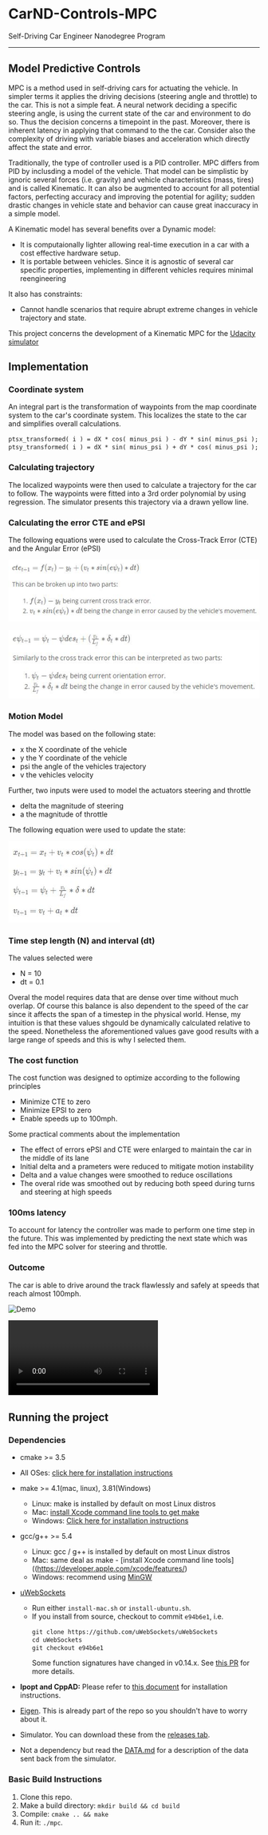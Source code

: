 # CarND-Controls-MPC
Self-Driving Car Engineer Nanodegree Program

---

## Model Predictive Controls

MPC is a method used in self-driving cars for actuating the vehicle. In simpler terms it applies the driving decisions (steering angle and throttle) to the car. This is not a simple feat. A neural network deciding a specific steering angle, is using the current state of the car and environment to do so. Thus the decision concerns a timepoint in the past. Moreover, there is inherent latency in applying that command to the the car. Consider also the complexity of driving with variable biases and acceleration which directly affect the state and error.

Traditionally, the type of controller used is a PID controller. MPC differs from PID by inclusding a model of the vehicle. That model can be simplistic by ignoric several forces (i.e. gravity) and vehicle characteristics (mass, tires) and is called Kinematic. It can also be augmented to account for all potential factors, perfecting accuracy and improving the potential for agility; sudden drastic changes in vehicle state and behavior can cause great inaccuracy in a simple model.

A Kinematic model has several benefits over a Dynamic model:
* It is computaionally lighter allowing real-time execution in a car with a cost effective hardware setup.
* It is portable between vehicles. Since it is agnostic of several car specific properties, implementing in different vehicles requires minimal reengineering 

It also has constraints:
* Cannot handle scenarios that require abrupt extreme changes in vehicle trajectory and state.

This project concerns the development of a Kinematic MPC for the [Udacity simulator](https://github.com/udacity/self-driving-car-sim/releases)

## Implementation

### Coordinate system

An integral part is the transformation of waypoints from the map coordinate system to the car's coordinate system. This localizes the state to the car and simplifies overall calculations.

```
ptsx_transformed( i ) = dX * cos( minus_psi ) - dY * sin( minus_psi );
ptsy_transformed( i ) = dX * sin( minus_psi ) + dY * cos( minus_psi );
```

### Calculating trajectory

The localized waypoints were then used to calculate a trajectory for the car to follow. The waypoints were fitted into a 3rd order polynomial by using regression. The simulator presents this trajectory via a drawn yellow line.


### Calculating the error CTE and ePSI


The following equations were used to calculate the Cross-Track Error (CTE) and the Angular Error (ePSI)

![CTE](images/cte.png)

![ePSI](images/epsi.png)


### Motion Model

The model was based on the following state:

* x the X coordinate of the vehicle
* y the Y coordinate of the vehicle
* psi the angle of the vehicles trajectory
* v the vehicles velocity

Further, two inputs were used to model the actuators steering and throttle

* delta the magnitude of steering
* a the magnitude of throttle

The following equation were used to update the state:

![Kinematic State update](images/update.png)


### Time step length (N) and interval (dt)

The values selected were

* N = 10
* dt = 0.1

Overal the model requires data that are dense over time without much overlap. Of course this balance is also dependent to the speed of the car since it affects the span of a timestep in the physical world. Hense, my intuition is that these values shgould be dynamically calculated relative to the speed. Nonetheless the aforementioned values gave good results with a large range of speeds and this is why I selected them.

### The cost function

The cost function was designed to optimize according to the following principles
    
* Minimize CTE to zero
* Minimize EPSI to zero
* Enable speeds up to 100mph.

Some practical comments about the implementation

* The effect of errors ePSI and CTE were enlarged to maintain the car in the middle of its lane
* Initial delta and a prameters were reduced to mitigate motion instability
* Delta and a value changes were smoothed to reduce oscillations
* The overal ride was smoothed out by reducing both speed during turns and steering at high speeds


### 100ms latency

To account for latency the controller was made to perform one time step in the future. This was implemented by predicting the next state which was fed into the MPC solver for steering and throttle.


### Outcome

The car is able to drive around the track flawlessly and safely at speeds that reach almost 100mph.

![Demo](images/vid.gif)

![Full video](vid.mp4)


## Running the project

### Dependencies

* cmake >= 3.5
 * All OSes: [click here for installation instructions](https://cmake.org/install/)
* make >= 4.1(mac, linux), 3.81(Windows)
  * Linux: make is installed by default on most Linux distros
  * Mac: [install Xcode command line tools to get make](https://developer.apple.com/xcode/features/)
  * Windows: [Click here for installation instructions](http://gnuwin32.sourceforge.net/packages/make.htm)
* gcc/g++ >= 5.4
  * Linux: gcc / g++ is installed by default on most Linux distros
  * Mac: same deal as make - [install Xcode command line tools]((https://developer.apple.com/xcode/features/)
  * Windows: recommend using [MinGW](http://www.mingw.org/)
* [uWebSockets](https://github.com/uWebSockets/uWebSockets)
  * Run either `install-mac.sh` or `install-ubuntu.sh`.
  * If you install from source, checkout to commit `e94b6e1`, i.e.
    ```
    git clone https://github.com/uWebSockets/uWebSockets
    cd uWebSockets
    git checkout e94b6e1
    ```
    Some function signatures have changed in v0.14.x. See [this PR](https://github.com/udacity/CarND-MPC-Project/pull/3) for more details.

* **Ipopt and CppAD:** Please refer to [this document](https://github.com/udacity/CarND-MPC-Project/blob/master/install_Ipopt_CppAD.md) for installation instructions.
* [Eigen](http://eigen.tuxfamily.org/index.php?title=Main_Page). This is already part of the repo so you shouldn't have to worry about it.
* Simulator. You can download these from the [releases tab](https://github.com/udacity/self-driving-car-sim/releases).
* Not a dependency but read the [DATA.md](./DATA.md) for a description of the data sent back from the simulator.


### Basic Build Instructions

1. Clone this repo.
2. Make a build directory: `mkdir build && cd build`
3. Compile: `cmake .. && make`
4. Run it: `./mpc`.

